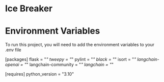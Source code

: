 # Ice Breaker

# Environment Variables
To run this project, you will need to add the environment variables to your .env file

[packages]
flask = "*"
tweepy = "*"
pylint = "*"
black = "*"
isort = "*"
langchain-openai = "*"
langchain-community = "*"
langchain = "*"

[requires]
python_version = "3.10"
